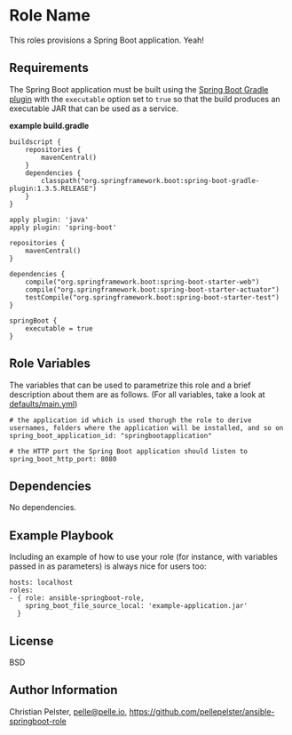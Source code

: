 Role Name
=========

This roles provisions a Spring Boot application.
Yeah!

Requirements
------------

The Spring Boot application must be built using the [Spring Boot Gradle plugin](http://docs.spring.io/spring-boot/docs/current/reference/html/build-tool-plugins-gradle-plugin.html) with the `executable` option set to `true` so that the build produces an executable JAR that can be used as a service.

**example build.gradle**
```
buildscript {
    repositories {
        mavenCentral()
    }
    dependencies {
        classpath("org.springframework.boot:spring-boot-gradle-plugin:1.3.5.RELEASE")
    }
}

apply plugin: 'java'
apply plugin: 'spring-boot'

repositories {
    mavenCentral()
}

dependencies {
    compile("org.springframework.boot:spring-boot-starter-web")
    compile("org.springframework.boot:spring-boot-starter-actuator")
    testCompile("org.springframework.boot:spring-boot-starter-test")
}

springBoot {
    executable = true
}

```


Role Variables
--------------

The variables that can be used to parametrize this role and a brief description about them are as follows. (For all variables, take a look at [defaults/main.yml](blob/master/defaults/main.yml))

```
# the application id which is used thorugh the role to derive usernames, folders where the application will be installed, and so on
spring_boot_application_id: "springbootapplication"

# the HTTP port the Spring Boot application should listen to
spring_boot_http_port: 8080
```

Dependencies
------------

No dependencies.

Example Playbook
----------------

Including an example of how to use your role (for instance, with variables passed in as parameters) is always nice for users too:

```
hosts: localhost
roles:
- { role: ansible-springboot-role,
    spring_boot_file_source_local: 'example-application.jar'
  }
```

License
-------

BSD

Author Information
------------------

Christian Pelster, pelle@pelle.io, https://github.com/pellepelster/ansible-springboot-role

